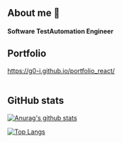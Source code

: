 ## About me 💬 
#### Software TestAutomation Engineer

## Portfolio
https://g0-i.github.io/portfolio_react/
<br><br>

## GitHub stats
[![Anurag's github stats](https://https://github-readme-stats-c37phijev-g0-i.vercel.app/api?username=g0-I&include_all_commits=true&count_private=true&hide=stars,contribs&theme=tokyonight)](https://github.com/anuraghazra/github-readme-stats)

[![Top Langs](https://github-readme-stats.vercel.app/api/top-langs/?username=g0-I&theme=tokyonight&layout=compact)](https://github.com/anuraghazra/github-readme-stats)

<!--
✨ _special_ ✨ repository because its `README.md` (this file) appears on your GitHub profile.

Here are some ideas to get you started:

- 🔭 I’m currently working on ...
- 🌱 I’m currently learning ...
- 👯 I’m looking to collaborate on ...
- 🤔 I’m looking for help with ...
- 💬 Ask me about ...
- 📫 How to reach me: ...
- 😄 Pronouns: ...
- ⚡ Fun fact: ...
-->

